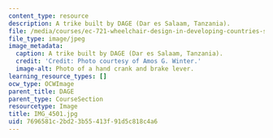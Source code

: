 ```yaml
---
content_type: resource
description: A trike built by DAGE (Dar es Salaam, Tanzania).
file: /media/courses/ec-721-wheelchair-design-in-developing-countries-spring-2009/7696581c2bd23b55413f91d5c818c4a6_IMG_4501.jpg
file_type: image/jpeg
image_metadata:
  caption: A trike built by DAGE (Dar es Salaam, Tanzania).
  credit: 'Credit: Photo courtesy of Amos G. Winter.'
  image-alt: Photo of a hand crank and brake lever.
learning_resource_types: []
ocw_type: OCWImage
parent_title: DAGE
parent_type: CourseSection
resourcetype: Image
title: IMG_4501.jpg
uid: 7696581c-2bd2-3b55-413f-91d5c818c4a6
---
```

